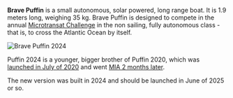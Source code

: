 
**Brave Puffin** is a small autonomous, solar powered, long range boat. It is 1.9 meters long, weighing 35 kg. Brave Puffin is designed to compete in the annual [Microtransat Challenge](https://www.microtransat.org/) in the non sailing, fully autonomous class - that is, to cross the Atlantic Ocean by itself.

![Brave Puffin 2024](/img/2024-puffin-pool-shot1.jpg)

Puffin 2024 is a younger, bigger brother of Puffin 2020, which was [launched in July of 2020](https://bravepuffin.com/updates/2020-july-5th-launch/) and went [MIA 2 months later](https://bravepuffin.com/updates/2020-october-25th-mia-update/).

The new version was built in 2024 and should be launched in June of 2025 or so.